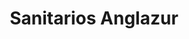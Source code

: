 ---
title: "Sanitarios Anglazur"
url: /ciudad-autonoma-de-buenos-aires/sanitarios-anglazur/
shop: Badezimmer
---